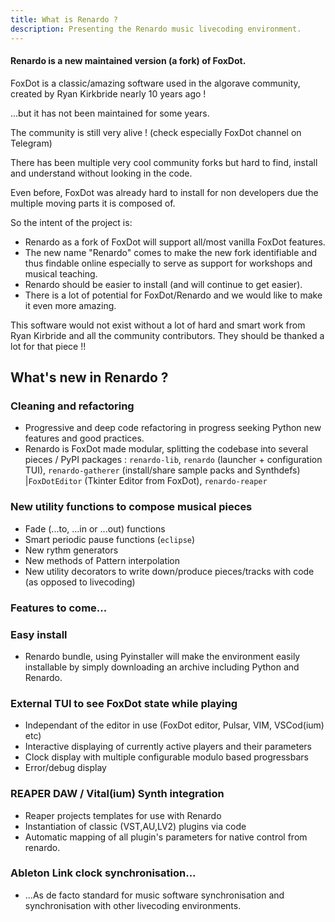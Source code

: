 ```yaml
---
title: What is Renardo ?
description: Presenting the Renardo music livecoding environment.
---
```


#### Renardo is a new maintained version (a fork) of FoxDot.

FoxDot is a classic/amazing software used in the algorave community, created by Ryan Kirkbride nearly 10 years ago !

...but it has not been maintained for some years.

The community is still very alive ! (check especially FoxDot channel on Telegram)

There has been multiple very cool community forks but hard to find, install and understand without looking in the code.

Even before, FoxDot was already hard to install for non developers due the multiple moving parts it is composed of.

So the intent of the project is:

- Renardo as a fork of FoxDot will support all/most vanilla FoxDot features.
- The new name "Renardo" comes to make the new fork identifiable and thus findable online especially to serve as support for workshops and musical teaching.
- Renardo should be easier to install (and will continue to get easier).
- There is a lot of potential for FoxDot/Renardo and we would like to make it even more amazing.

This software would not exist without a lot of hard and smart work from Ryan Kirbride and all the community contributors. They should be thanked a lot for that piece !!

## What's new in Renardo ?


### Cleaning and refactoring

- Progressive and deep code refactoring in progress seeking Python new features and good practices.
- Renardo is FoxDot made modular, splitting the codebase into several pieces / PyPI packages : `renardo-lib`, `renardo` (launcher + configuration TUI), `renardo-gatherer` (install/share sample packs and Synthdefs) |`FoxDotEditor` (Tkinter Editor from FoxDot), `renardo-reaper`

### New utility functions to compose musical pieces

- Fade (...to, ...in or ...out) functions
- Smart periodic pause functions (`eclipse`)
- New rythm generators
- New methods of Pattern interpolation
- New utility decorators to write down/produce pieces/tracks with code (as opposed to livecoding)

### Features to come...

### Easy install

- Renardo bundle, using Pyinstaller will make the environment easily installable by simply downloading an archive including Python and Renardo.

### External TUI to see FoxDot state while playing

- Independant of the editor in use (FoxDot editor, Pulsar, VIM, VSCod(ium) etc)
- Interactive displaying of currently active players and their parameters
- Clock display with multiple configurable modulo based progressbars
- Error/debug display

### REAPER DAW / Vital(ium) Synth integration

- Reaper projects templates for use with Renardo
- Instantiation of classic (VST,AU,LV2) plugins via code
- Automatic mapping of all plugin's parameters for native control from renardo.

### Ableton Link clock synchronisation...

- ...As de facto standard for music software synchronisation and synchronisation with other livecoding environments.